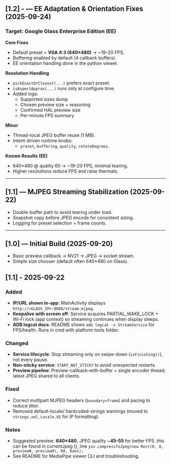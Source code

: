 ## [1.2] - — EE Adaptation & Orientation Fixes (2025-09-24)
### Target: Google Glass Enterprise Edition (EE)

**Core Fixes**
- Default preset = **VGA 4:3 (640×480)** → ~19–20 FPS.
- Buffering enabled by default (4 callback buffers).
- EE orientation handling done in the python viewer.

**Resolution Handling**
- `pickExactOrClosest(...)` prefers exact preset.
- `isAspectApprox(...)` runs only at configure time.
- Added logs:
  - Supported sizes dump
  - Chosen preview size + reasoning
  - Confirmed HAL preview size
  - Per-minute FPS summary

**Minor**
- Thread-local JPEG buffer reuse (1 MB).
- Intent-driven runtime knobs:
  - `preset`, `buffering`, `quality`, `rotateDegrees`.

**Known Results (EE)**
- 640×480 @ quality 60 → ~19–20 FPS, minimal tearing.
- Higher resolutions reduce FPS and raise thermals.

---

## [1.1] — MJPEG Streaming Stabilization (2025-09-22)

- Double-buffer path to avoid tearing under load.
- Snapshot copy before JPEG encode for consistent sizing.
- Logging for preset selection + frame counts.

---

## [1.0] — Initial Build (2025-09-20)

- Basic preview callback → NV21 → JPEG → socket stream.
- Simple size chooser (default often 640×480 on Glass).




## [1.1] - 2025-09-22
### Added
- **IP/URL shown in-app**: MainActivity displays `http://<GLASS_IP>:8080/stream.mjpeg`.
- **Keepalive with screen off**: Service acquires PARTIAL_WAKE_LOCK + Wi-Fi lock (app context) so streaming continues when display sleeps.
- **ADB logcat docs**: README shows `adb logcat -s StreamService` for FPS/health. Runs in cmd with platform tools folder. 

### Changed
- **Service lifecycle**: Stop streaming only on swipe-down (`isFinishing()`), not every pause.
- **Non-sticky service**: `START_NOT_STICKY` to avoid unexpected restarts.
- **Preview pipeline**: Preview-callback-with-buffer + single encoder thread; latest JPEG shared to all clients.

### Fixed
- Correct multipart MJPEG headers (`boundary=frame`) and pacing to reduce jitter.
- Removed default-locale/ hardcoded-strings warnings (moved to `strings.xml`, `Locale.US` for IP formatting).

### Notes
- Suggested preview: **640×480**, JPEG quality ~**45–55** for better FPS. this can be found in currentJpeg (), line
`yuv.compressToJpeg(new Rect(0, 0, previewW, previewH), 60, baos);`
- See README for MediaPipe viewer CLI and troubleshooting.
